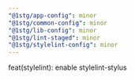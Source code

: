 ```yaml
---
"@1stg/app-config": minor
"@1stg/common-config": minor
"@1stg/lib-config": minor
"@1stg/lint-staged": minor
"@1stg/stylelint-config": minor
---
```


feat(stylelint): enable stylelint-stylus
